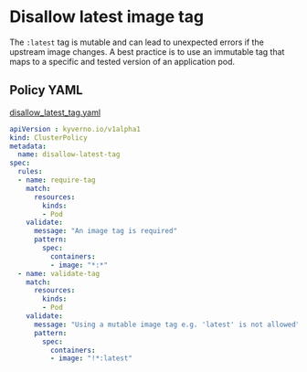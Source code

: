 # Disallow latest image tag

The `:latest` tag is mutable and can lead to unexpected errors if the upstream image changes. A best practice is to use an immutable tag that maps to a specific and tested version of an application pod.

## Policy YAML 

[disallow_latest_tag.yaml](best_practices/disallow_latest_tag.yaml)


````yaml
apiVersion : kyverno.io/v1alpha1
kind: ClusterPolicy
metadata:
  name: disallow-latest-tag
spec:
  rules:
  - name: require-tag
    match:
      resources:
        kinds:
        - Pod
    validate:
      message: "An image tag is required"  
      pattern:
        spec:
          containers:
          - image: "*:*"
  - name: validate-tag
    match:
      resources:
        kinds:
        - Pod
    validate:
      message: "Using a mutable image tag e.g. 'latest' is not allowed"
      pattern:
        spec:
          containers:
          - image: "!*:latest"

````
